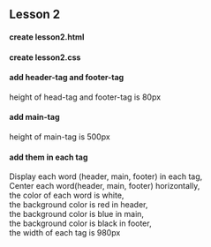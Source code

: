 ## Lesson 2
#### create lesson2.html
#### create lesson2.css

#### add header-tag and footer-tag
height of head-tag and footer-tag is 80px

#### add main-tag
height of main-tag is 500px

#### add them in each tag
Display each word (header, main, footer) in each tag,  
Center each word(header, main, footer) horizontally,  
the color of each word is white,  
the background color is red in header,  
the background color is blue in main,  
the background color is black in footer,  
the width of each tag is 980px  
